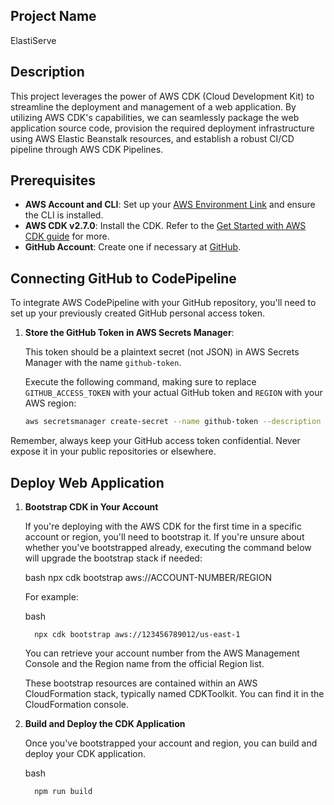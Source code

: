 ## Project Name
ElastiServe

## Description

This project leverages the power of AWS CDK (Cloud Development Kit) to streamline the deployment and management of a web application. By utilizing AWS CDK's capabilities, we can seamlessly package the web application source code, provision the required deployment infrastructure using AWS Elastic Beanstalk resources, and establish a robust CI/CD pipeline through AWS CDK Pipelines.

## Prerequisites

- **AWS Account and CLI**: Set up your [AWS Environment Link](https://aws.amazon.com/getting-started/guides/setup-environment/?sc_channel=el&sc_campaign=devopswave&sc_content=cicdcdkebaws&sc_geo=mult&sc_country=mult&sc_outcome=acq) and ensure the CLI is installed.
- **AWS CDK v2.7.0**: Install the CDK. Refer to the [Get Started with AWS CDK guide](https://aws.amazon.com/getting-started/guides/setup-cdk/?sc_channel=el&sc_campaign=devopswave&sc_content=cicdcdkebaws&sc_geo=mult&sc_country=mult&sc_outcome=acq) for more.
- **GitHub Account**: Create one if necessary at [GitHub](https://github.com).

## Connecting GitHub to CodePipeline

To integrate AWS CodePipeline with your GitHub repository, you'll need to set up your previously created GitHub personal access token.

1. **Store the GitHub Token in AWS Secrets Manager**:

   This token should be a plaintext secret (not JSON) in AWS Secrets Manager with the name `github-token`.

   Execute the following command, making sure to replace `GITHUB_ACCESS_TOKEN` with your actual GitHub token and `REGION` with your AWS region:

   ```bash
   aws secretsmanager create-secret --name github-token --description "Github access token for cdk" --secret-string GITHUB_ACCESS_TOKEN --region REGION

Remember, always keep your GitHub access token confidential. Never expose it in your public repositories or elsewhere.

## Deploy Web Application

1. **Bootstrap CDK in Your Account**

   If you're deploying with the AWS CDK for the first time in a specific account or region, you'll need to bootstrap it. If you're unsure about whether you've bootstrapped already, executing the command below will upgrade the bootstrap stack if needed:
   
   bash
         npx cdk bootstrap aws://ACCOUNT-NUMBER/REGION

   For example:
   
   bash
   
         npx cdk bootstrap aws://123456789012/us-east-1
   
   You can retrieve your account number from the AWS Management Console and the Region name from the official Region list.
   
   These bootstrap resources are contained within an AWS CloudFormation stack, typically named CDKToolkit. You can find it in the CloudFormation console.

2. **Build and Deploy the CDK Application**

   Once you've bootstrapped your account and region, you can build and deploy your CDK application.
   
   bash
   
         npm run build
